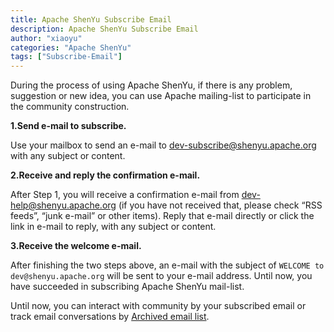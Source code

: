 ```yaml
---
title: Apache ShenYu Subscribe Email
description: Apache ShenYu Subscribe Email
author: "xiaoyu"
categories: "Apache ShenYu"
tags: ["Subscribe-Email"]
---
```


During the process of using Apache ShenYu, if there is any problem, suggestion or new idea, you can use Apache mailing-list to participate in the community construction.

**1.Send e-mail to subscribe.** 

Use your mailbox to send an e-mail to [dev-subscribe@shenyu.apache.org](mailto:dev-subscribe@shenyu.apache.org) with any subject or content.

**2.Receive and reply the confirmation e-mail.**

After Step 1, you will receive a confirmation e-mail from [dev-help@shenyu.apache.org](mailto:dev-help@shenyu.apache.org) (if you have not received that, please check “RSS feeds”, “junk e-mail” or other items). Reply that e-mail directly or click the link in e-mail to reply, with any subject or content.

**3.Receive the welcome e-mail.**

After finishing the two steps above, an e-mail with the subject of `WELCOME to dev@shenyu.apache.org` will be sent to your e-mail address. Until now, you have succeeded in subscribing Apache ShenYu mail-list.

Until now, you can interact with community by your subscribed email or track email conversations by [Archived email list](https://lists.apache.org/list.html?dev@shenyu.apache.org).
